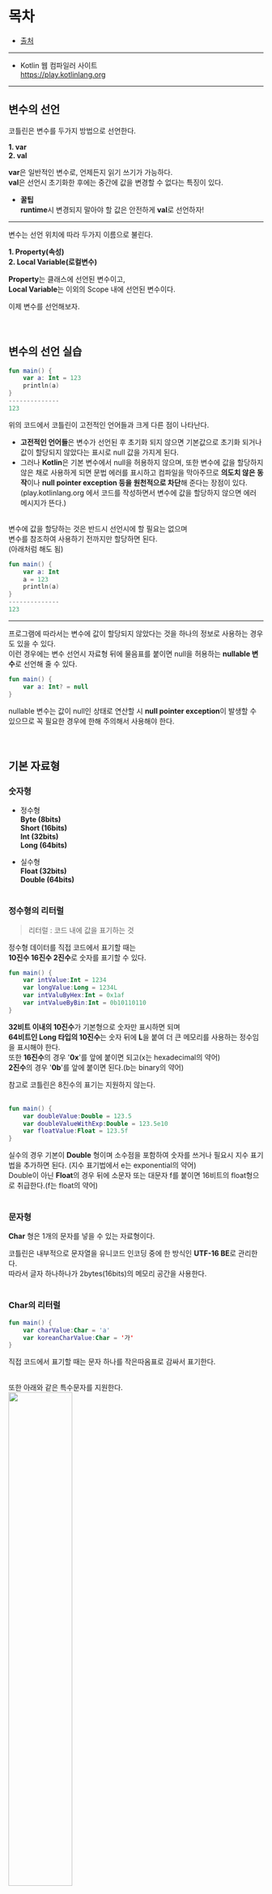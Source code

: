 # 목차
* [출처](#출처)

---

* Kotlin 웹 컴파일러 사이트<br>
  https://play.kotlinlang.org
  
---
## 변수의 선언
코틀린은 변수를 두가지 방법으로 선언한다.

**1. var**<br>
**2. val**

**var**은 일반적인 변수로, 언제든지 읽기 쓰기가 가능하다.<br>
**val**은 선언시 초기화한 후에는 중간에 값을 변경할 수 없다는 특징이 있다.

* **꿀팁**<br>
  **runtime**시 변경되지 말아야 할 값은 안전하게 **val**로 선언하자!
---

변수는 선언 위치에 따라 두가지 이름으로 불린다.

**1. Property(속성)**<br>
**2. Local Variable(로컬변수)**

**Property**는 클래스에 선언된 변수이고,<br>
**Local Variable**는 이외의 Scope 내에 선언된 변수이다.

이제 변수를 선언해보자.
<br><br><br>

## 변수의 선언 실습
```kotlin
fun main() {
    var a: Int = 123
    println(a)
}
--------------
123
```
위의 코드에서 코틀린이 고전적인 언어들과 크게 다른 점이 나타난다.

* **고전적인 언어들**은 변수가 선언된 후 초기화 되지 않으면 기본값으로 초기화 되거나 값이 할당되지 않았다는 표시로 null 값을 가지게 된다.<br>
* 그러나 **Kotlin**은 기본 변수에서 null을 허용하지 않으며, 또한 변수에 값을 할당하지 않은 채로 사용하게 되면 문법 에러를 표시하고 컴파일을 막아주므로 **의도치 않은 동작**이나 **null pointer exception 등을 원천적으로 차단**해 준다는 장점이 있다.<br>
  (play.kotlinlang.org 에서 코드를 작성하면서 변수에 값을 할당하지 않으면 에러 메시지가 뜬다.)
<br><br>

변수에 값을 할당하는 것은 반드시 선언시에 할 필요는 없으며<br>
변수를 참조하여 사용하기 전까지만 할당하면 된다.<br>
(아래처럼 해도 됨)
```kotlin
fun main() {
    var a: Int
    a = 123  
    println(a)
}
--------------
123
```
---
프로그램에 따라서는 변수에 값이 할당되지 않았다는 것을 하나의 정보로 사용하는 경우도 있을 수 있다.<br>
이런 경우에는 변수 선언시 자료형 뒤에 물음표를 붙이면 null을 허용하는 **nullable 변수**로 선언해 줄 수 있다.
```kotlin
fun main() {
    var a: Int? = null
}
```
nullable 변수는 값이 null인 상태로 연산할 시 **null pointer exception**이 발생할 수 있으므로 꼭 필요한 경우에 한해 주의해서 사용해야 한다.
<br><br><br>

## 기본 자료형
### 숫자형

* 정수형<br>
**Byte (8bits)<br>
Short (16bits)<br>
Int (32bits)<br>
Long (64bits)**

* 실수형<br>
**Float (32bits)<br>
Double (64bits)**
<br><br>

### 정수형의 리터럴
> 리터럴 : 코드 내에 값을 표기하는 것

정수형 데이터를 직접 코드에서 표기할 때는<br>
**10진수 16진수 2진수**로 숫자를 표기할 수 있다.
```kotlin
fun main() {
    var intValue:Int = 1234
    var longValue:Long = 1234L
    var intValuByHex:Int = 0x1af
    var intValueByBin:Int = 0b10110110
}
```
**32비트 이내의 10진수**가 기본형으로 숫자만 표시하면 되며<br>
**64비트인 Long 타입의 10진수**는 숫자 뒤에 **L**을 붙여 더 큰 메모리를 사용하는 정수임을 표시해야 한다.<br>
또한 **16진수**의 경우 '**0x**'를 앞에 붙이면 되고(x는 hexadecimal의 약어)<br>
**2진수**의 경우 '**0b**'를 앞에 붙이면 된다.(b는 binary의 약어)

참고로 코틀린은 8진수의 표기는 지원하지 않는다.
<br><br>

```kotlin
fun main() {
    var doubleValue:Double = 123.5
    var doubleValueWithExp:Double = 123.5e10
    var floatValue:Float = 123.5f
}
```
실수의 경우 기본이 **Double** 형이며 소수점을 포함하여 숫자를 쓰거나 필요시 지수 표기법을 추가하면 된다. (지수 표기법에서 e는 exponential의 약어)<br>
Double이 아닌 **Float**의 경우 뒤에 소문자 또는 대문자 f를 붙이면 16비트의 float형으로 취급한다.(f는 float의 약어)
<br><br>

### 문자형
**Char** 형은 1개의 문자를 넣을 수 있는 자료형이다.

코틀린은 내부적으로 문자열을 유니코드 인코딩 중에 한 방식인 **UTF-16 BE**로 관리한다.<br>
따라서 글자 하나하나가 2bytes(16bits)의 메모리 공간을 사용한다.
<br><br>

### Char의 리터럴
```kotlin
fun main() {
    var charValue:Char = 'a'
    var koreanCharValue:Char = '가'
}
```
직접 코드에서 표기할 때는 문자 하나를 작은따옴표로 감싸서 표기한다.
<br><br>

또한 아래와 같은 특수문자를 지원한다.<br>
<img src="https://user-images.githubusercontent.com/55045377/122745128-a3977580-d2c3-11eb-98b6-ff3ee1675929.png" width=50% height=50%>

<br><br>

### 논리형
**Boolean** 값은 true인지 false인지 둘 중에 하나를 저장하는 값이다.
<br><br>

### Boolean의 리터럴
```kotlin
fun main() {
    var booleanValue:Boolean = true
}
```
Boolean 값을 직접 코드에서 표기할 때는 **true** 또는 **false**라고 표기해주면 된다.
<br><br>

### 문자열
```kotlin
fun main() {
    val stringValue = "one line string test"
    val multiLineStringValue = """multiline
    string
    test"""
}
```
문자열 변수는 코드에서 표기할 때는 **따옴표 내에** 문자열을 써주면 된다.<br>
-> val 변수명 = "문자열"

또한 **여러 줄**로 된 문자열을 적을 때는 **따옴표 3개**를 사용하면 **줄바꿈**이나 **특수문자**까지 그대로 문자열로 사용할 수 있다.
<br><br><br>

## Kotlin 특징
### 1. 세미콜론
코틀린에서는 구문이 끝나는 부분에서 **세미콜론을 붙이지 않아도** 된다.
<br><br>

### 2. 표기법
* 클래스 이름은 파스칼 표기법을 쓴다.<br>
  (모든 단어를 대문자로 시작)

  예 -> **ClassName**
  
* 함수나 변수 이름은 카멜 표기법을 쓴다.<br>
  (첫 단어만 소문자로 시작)
  
  예 -> **functionName**
<br><br>

### 3. 주석
* 한 줄짜리 주석은 앞에 **슬래시를 두 번** 붙이면 된다.<br>
  예 -> **// 주석**
  
* 여러 줄로 이루어진 주석은 **슬래시와 별표**를 붙인다.<br>
  예 -> **/ * * /**
























---
# 출처
* 테크과학! DiMo<br>
  https://www.youtube.com/channel/UCVqKQvma-Cr-eQ4hgxETAFQ
